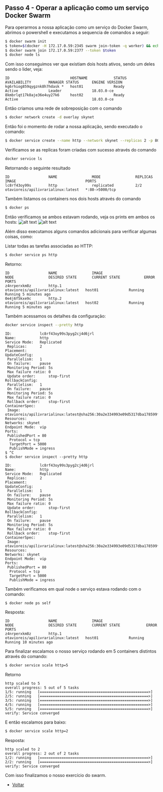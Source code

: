 ## Passo 4 - Operar a aplicação como um serviço Docker Swarm

Para operarmos a nossa aplicação como um serviço do Docker Swarm, abrimos o powershell e executamos a sequencia de comandos a seguir:
```bash
$ docker swarm init
$ token=$(docker -H 172.17.0.59:2345 swarm join-token -q worker) && echo $token
$ docker swarm join 172.17.0.59:2377 --token $token
$ docker node ls
```

Com isso conseguimos ver que existiam dois hosts ativos, sendo um deles sendo o lider, veja:
```text
ID                            HOSTNAME            STATUS              AVAILABILITY        MANAGER STATUS      ENGINE VERSION
kg6rhiog859qygznk8h7hdask *   host01              Ready               Active              Leader              18.03.0-ce
8kmbrlqt17k8aje36e4uy27k6     host02              Ready               Active                                  18.03.0-ce
```

Então criamos uma rede de sobreposição com o comando
```bash
$ docker network create -d overlay skynet
```

Então foi o momento de rodar a nossa aplicação, sendo executado o comando:
```bash
$ docker service create --name http --network skynet --replicas 2 -p 80:5000 otavioreis/apilivrarialinux
```

Verificamos se as replicas foram criadas com sucesso através do comando
```bash
docker service ls
```

Retornando o seguinte resultado
```text
ID                  NAME                MODE                REPLICAS            IMAGE                                PORTS
lc8rf43oy99s        http                replicated          2/2                 otavioreis/apilivrarialinux:latest   *:80->5000/tcp
```

Também listamos os containers nos dois hosts através do comando
```bash
$ docker ps
```

Então verificamos se ambos estavam rodando, veja os prints em ambos os hosts:
![alt text](https://i.snag.gy/8E9Rzd.jpg)
![alt text](https://i.snag.gy/G1owJq.jpg)

Além disso executamos alguns comandos adicionais para verificar algumas coisas, como:

Listar todas as tarefas associadas ao HTTP:
```bash
$ docker service ps http
```

Retorno:
```text
ID                  NAME                IMAGE                                NODE                DESIRED STATE       CURRENT STATE           ERROR         PORTS
z4nrperxkm8z        http.1              otavioreis/apilivrarialinux:latest   host01              Running             Running 5 minutes ago
0e4j6f5kxe9c        http.2              otavioreis/apilivrarialinux:latest   host02              Running             Running 5 minutes ago
```

Também acessamos os detalhes da configuração:
```bash
docker service inspect --pretty http
```

```text
ID:             lc8rf43oy99s3pyg2cj4d6jrl
Name:           http
Service Mode:   Replicated
 Replicas:      2
Placement:
UpdateConfig:
 Parallelism:   1
 On failure:    pause
 Monitoring Period: 5s
 Max failure ratio: 0
 Update order:      stop-first
RollbackConfig:
 Parallelism:   1
 On failure:    pause
 Monitoring Period: 5s
 Max failure ratio: 0
 Rollback order:    stop-first
ContainerSpec:
 Image:         otavioreis/apilivrarialinux:latest@sha256:30a2e334993e09d5317dba178599f84d4b032fe4ff5263aeb58cd37b09e23b44
Resources:
Networks: skynet
Endpoint Mode:  vip
Ports:
 PublishedPort = 80
  Protocol = tcp
  TargetPort = 5000
  PublishMode = ingress
$ ^C
$ docker service inspect --pretty http

ID:             lc8rf43oy99s3pyg2cj4d6jrl
Name:           http
Service Mode:   Replicated
 Replicas:      2
Placement:
UpdateConfig:
 Parallelism:   1
 On failure:    pause
 Monitoring Period: 5s
 Max failure ratio: 0
 Update order:      stop-first
RollbackConfig:
 Parallelism:   1
 On failure:    pause
 Monitoring Period: 5s
 Max failure ratio: 0
 Rollback order:    stop-first
ContainerSpec:
 Image:         otavioreis/apilivrarialinux:latest@sha256:30a2e334993e09d5317dba178599f84d4b032fe4ff5263aeb58cd37b09e23b44
Resources:
Networks: skynet
Endpoint Mode:  vip
Ports:
 PublishedPort = 80
  Protocol = tcp
  TargetPort = 5000
  PublishMode = ingress
```

Também verificamos em qual node o serviço estava rodando com o comando:
```bash
$ docker node ps self
```
Resposta:
```text
ID                  NAME                IMAGE                                NODE                DESIRED STATE       CURRENT STATE            ERROR          PORTS
z4nrperxkm8z        http.1              otavioreis/apilivrarialinux:latest   host01              Running             Running 10 minutes ago
```

Para finalizar escalamos o nosso serviço rodando em 5 containers distintos através do comando:
```bash
$ docker service scale http=5
```

Retorno
```text
http scaled to 5
overall progress: 5 out of 5 tasks
1/5: running   [==================================================>]
2/5: running   [==================================================>]
3/5: running   [==================================================>]
4/5: running   [==================================================>]
5/5: running   [==================================================>]
verify: Service converged
```

E então escalamos para baixo:
```bash
$ docker service scale http=2
```
Resposta:
```text
http scaled to 2
overall progress: 2 out of 2 tasks
1/2: running   [==================================================>]
2/2: running   [==================================================>]
verify: Service converged
```

Com isso finalizamos o nosso exercício do swarm.

* [Voltar](https://github.com/otavioreis/ArquiteturaNuvemMicrosservicoNoDocker)

